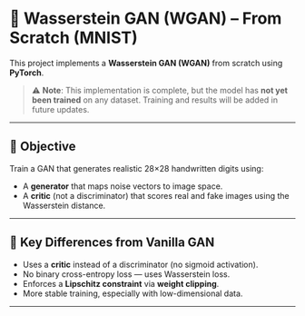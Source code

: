 # 🌊 Wasserstein GAN (WGAN) – From Scratch (MNIST)

This project implements a **Wasserstein GAN (WGAN)** from scratch using **PyTorch**.

> ⚠️ **Note**: This implementation is complete, but the model has **not yet been trained** on any dataset. Training and results will be added in future updates.

---

## 🎯 Objective

Train a GAN that generates realistic 28×28 handwritten digits using:
- A **generator** that maps noise vectors to image space.
- A **critic** (not a discriminator) that scores real and fake images using the Wasserstein distance.

---

## 🧱 Key Differences from Vanilla GAN

- Uses a **critic** instead of a discriminator (no sigmoid activation).
- No binary cross-entropy loss — uses Wasserstein loss.
- Enforces a **Lipschitz constraint** via **weight clipping**.
- More stable training, especially with low-dimensional data.

---

